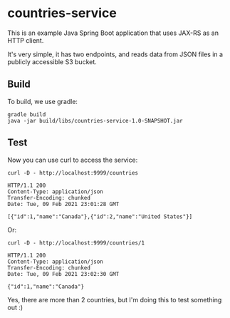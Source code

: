 # countries-service

This is an example Java Spring Boot application that uses JAX-RS as an HTTP client.

It's very simple, it has two endpoints, and reads data from JSON files in a publicly accessible S3 bucket.

## Build

To build, we use gradle:

    gradle build
    java -jar build/libs/countries-service-1.0-SNAPSHOT.jar

## Test

Now you can use curl to access the service:

    curl -D - http://localhost:9999/countries
    
    HTTP/1.1 200
    Content-Type: application/json
    Transfer-Encoding: chunked
    Date: Tue, 09 Feb 2021 23:01:28 GMT

    [{"id":1,"name":"Canada"},{"id":2,"name":"United States"}]
    
Or:

    curl -D - http://localhost:9999/countries/1
    
    HTTP/1.1 200
    Content-Type: application/json
    Transfer-Encoding: chunked
    Date: Tue, 09 Feb 2021 23:02:30 GMT

    {"id":1,"name":"Canada"}
    
Yes, there are more than 2 countries, but I'm doing this to test something out :)